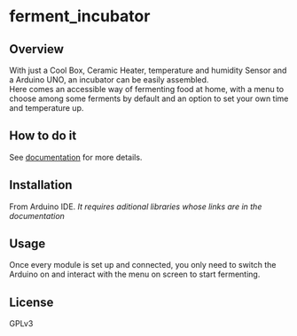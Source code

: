 # ferment_incubator

## Overview

With just a Cool Box, Ceramic Heater, temperature and humidity Sensor and a Arduino UNO, an incubator can be easily assembled.   
Here comes an accessible way of fermenting food at home, with a menu to choose among some ferments by default and an option to set your own time and temperature up.

## How to do it

See [documentation](https://github.com/f3rcode/ferment_incubator/wiki) for more details.

## Installation

From Arduino IDE.
*It requires aditional libraries whose links are in the documentation*

## Usage

Once every module is set up and connected, you only need to switch the Arduino on and interact with the menu on screen to start fermenting.  

## License
GPLv3 

